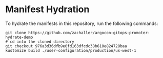 # Manifest Hydration

To hydrate the manifests in this repository, run the following commands:

```shell
git clone https://github.com/zachaller/argocon-gitops-promoter-hydrate-demo
# cd into the cloned directory
git checkout 976a3d36dfb9e0fd163dfcdc38b610e824728baa
kustomize build ./user-configuration/production/us-west-1
```
